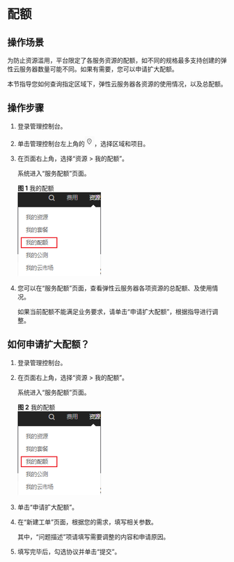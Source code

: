 # 配额<a name="ZH-CN_TOPIC_0153627209"></a>

## 操作场景<a name="zh-cn_topic_0126152562_section191648535016"></a>

为防止资源滥用，平台限定了各服务资源的配额，如不同的规格最多支持创建的弹性云服务器数量可能不同。如果有需要，您可以申请扩大配额。

本节指导您如何查询指定区域下，弹性云服务器各资源的使用情况，以及总配额。

## 操作步骤<a name="zh-cn_topic_0126152562_section1017753774919"></a>

1.  登录管理控制台。
2.  单击管理控制台左上角的![](figures/icon-region.png)，选择区域和项目。
3.  在页面右上角，选择“资源 \> 我的配额”。

    系统进入“服务配额”页面。

    **图 1**  我的配额<a name="zh-cn_topic_0126152562_fig42735301084"></a>  
    ![](figures/我的配额.png "我的配额")

4.  您可以在“服务配额”页面，查看弹性云服务器各项资源的总配额、及使用情况。

    如果当前配额不能满足业务要求，请单击“申请扩大配额”，根据指导进行调整。


## 如何申请扩大配额？<a name="zh-cn_topic_0126152562_section1453113181422"></a>

1.  登录管理控制台。
2.  在页面右上角，选择“资源 \> 我的配额”。

    系统进入“服务配额”页面。

    **图 2**  我的配额<a name="zh-cn_topic_0126152562_zh-cn_topic_0040259342_fig795613181378"></a>  
    ![](figures/我的配额.png "我的配额")

3.  单击“申请扩大配额”。
4.  在“新建工单”页面，根据您的需求，填写相关参数。

    其中，“问题描述”项请填写需要调整的内容和申请原因。

5.  填写完毕后，勾选协议并单击“提交”。

